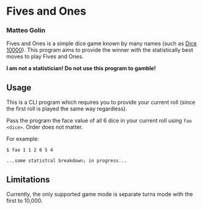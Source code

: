 # Fives and Ones

### Matteo Golin

Fives and Ones is a simple dice game known by many names (such as [Dice 10000][dice-10000]). This program aims to
provide the winner with the statistically best moves to play Fives and Ones.

**I am not a statistician! Do not use this program to gamble!**

## Usage

This is a CLI program which requires you to provide your current roll (since the first roll is played the same way
regardless).

Pass the program the face value of all 6 dice in your current roll using `fao <dice>`. Order does not matter.

For example:

```console
$ fao 1 1 2 6 5 4

...some statistcal breakdown; in progress...
```

## Limitations

Currently, the only supported game mode is separate turns mode with the first to 10,000.

<!--- Links --->

[dice-10000]: https://en.wikipedia.org/wiki/Dice_10000
